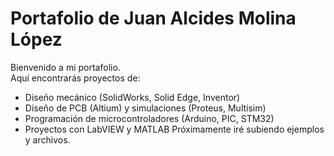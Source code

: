 # Portafolio de Juan Alcides Molina López

Bienvenido a mi portafolio.  
Aquí encontrarás proyectos de:

- Diseño mecánico (SolidWorks, Solid Edge, Inventor)  
- Diseño de PCB (Altium) y simulaciones (Proteus, Multisim)
- Programación de microcontroladores (Arduino, PIC, STM32)  
- Proyectos con LabVIEW y MATLAB 
Próximamente iré subiendo ejemplos y archivos.
